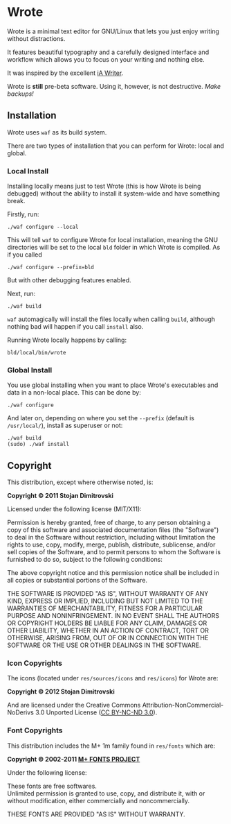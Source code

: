 # Wrote

Wrote is a minimal text editor for GNU/Linux that lets you 
just enjoy writing without distractions.

It features beautiful typography and a carefully designed 
interface and workflow which allows you to focus on your 
writing and nothing else.

It was inspired by the excellent 
[iA Writer](http://iawriter.com). 

Wrote is **still** pre-beta software. Using it, however, is 
not destructive. *Make backups!*

## Installation

Wrote uses `waf` as its build system. 

There are two types of installation that you can perform for
Wrote: local and global.

### Local Install

Installing locally means just to test Wrote (this is how 
Wrote is being debugged) without the ability to install it
system-wide and have something break. 

Firstly, run:
    
    ./waf configure --local

This will tell `waf` to configure Wrote for local installation,
meaning the GNU directories will be set to the local `bld`
folder in which Wrote is compiled. As if you called
    
    ./waf configure --prefix=bld

But with other debugging features enabled.

Next, run:
    
    ./waf build

`waf` automagically will install the files locally when 
calling `build`, although nothing bad will happen if you call
`install` also.

Running Wrote locally happens by calling:

    bld/local/bin/wrote

### Global Install

You use global installing when you want to place Wrote's 
executables and data in a non-local place. This can be done
by:

    ./waf configure

And later on, depending on where you set the `--prefix` 
(default is `/usr/local/`), install as superuser or not:

    ./waf build
    (sudo) ./waf install


## Copyright

This distribution, except where otherwise noted, is:

**Copyright &copy; 2011 Stojan Dimitrovski**

Licensed under the following license (MIT/X11):

Permission is hereby granted, free of charge, to any person 
obtaining a copy of this software and associated 
documentation files (the "Software") to deal in the 
Software without restriction, including without limitation 
the rights to use, copy, modify, merge, publish, distribute,
sublicense, and/or sell copies of the Software, and to 
permit persons to whom the Software is furnished to do so, 
subject to the following conditions:

The above copyright notice and this permission notice shall 
be included in all copies or substantial portions of the 
Software.

THE SOFTWARE IS PROVIDED "AS IS", WITHOUT WARRANTY OF ANY 
KIND, EXPRESS OR IMPLIED, INCLUDING BUT NOT LIMITED TO THE
WARRANTIES OF MERCHANTABILITY, FITNESS FOR A PARTICULAR 
PURPOSE AND NONINFRINGEMENT. IN NO EVENT SHALL THE AUTHORS 
OR COPYRIGHT HOLDERS BE LIABLE FOR ANY CLAIM, DAMAGES OR 
OTHER LIABILITY, WHETHER IN AN ACTION OF CONTRACT, TORT OR 
OTHERWISE, ARISING FROM, OUT OF OR IN CONNECTION WITH THE 
SOFTWARE OR THE USE OR OTHER DEALINGS IN THE SOFTWARE.


### Icon Copyrights

The icons (located under `res/sources/icons` and `res/icons`)
for Wrote are:

**Copyright &copy; 2012 Stojan Dimitrovski**

And are licensed under the Creative Commons 
Attribution-NonCommercial-NoDerivs 3.0 Unported License 
([CC BY-NC-ND 3.0](http://creativecommons.org/licenses/by-nc-nd/3.0/)).


### Font Copyrights

This distribution includes the M+ 1m family found in 
`res/fonts` which are:

**Copyright &copy; 2002-2011 [M+ FONTS PROJECT](http://mplus-fonts.sourceforge.jp)**

Under the following license:

These fonts are free softwares.  
Unlimited permission is granted to use, copy, and distribute 
it, with or without modification, either commercially and 
noncommercially. 

THESE FONTS ARE PROVIDED "AS IS" WITHOUT WARRANTY.